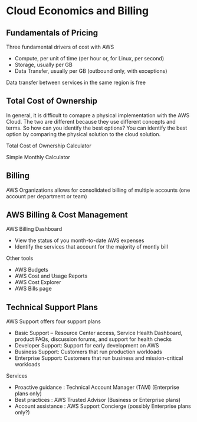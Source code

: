 # Cloud Economics and Billing

## Fundamentals of Pricing
Three fundamental drivers of cost with AWS
 - Compute, per unit of time (per hour or, for Linux, per second)
 - Storage, usually per GB
 - Data Transfer, usually per GB (outbound only, with exceptions)

Data transfer between services in the same region is free

## Total Cost of Ownership

In general, it is difficult to comapre a physical implementation with the AWS Cloud. The two are different because they use different concepts and terms. So how can you identify the best options? You can identify the best option by comparing the physical solution to the cloud solution.

Total Cost of Ownership Calculator

Simple Monthly Calculator 

## Billing
AWS Organizations allows for consolidated billing of multiple accounts (one account per department or team)

## AWS Billing & Cost Management
AWS Billing Dashboard
 - View the status of you month-to-date AWS expenses
 - Identify the services that account for the majority of montly bill

Other tools
 - AWS Budgets
 - AWS Cost and Usage Reports
 - AWS Cost Explorer
 - AWS Bills page

## Technical Support Plans
AWS Support offers four support plans
 - Basic Support – Resource Center access, Service Health Dashboard, product FAQs, discussion forums, and support for health checks
 - Developer Support: Support for early development on AWS
 - Business Support: Customers that run production workloads
 - Enterprise Support: Customers that run business and mission-critical workloads

Services
 - Proactive guidance : Technical Account Manager (TAM) (Enterprise plans only)
 - Best practices : AWS Trusted Advisor (Business or Enterprise plans)
 - Account assistance : AWS Support Concierge (possibly Enterprise plans only?)